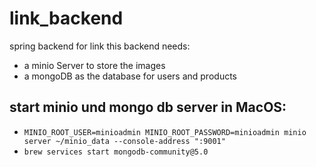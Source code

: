 # link_backend
spring backend for link
this backend needs:
- a minio Server to store the images
- a mongoDB as the database for users and products
## start minio und mongo db server in MacOS:
- `MINIO_ROOT_USER=minioadmin MINIO_ROOT_PASSWORD=minioadmin minio server ~/minio_data --console-address ":9001"`
- `brew services start mongodb-community@5.0`
 